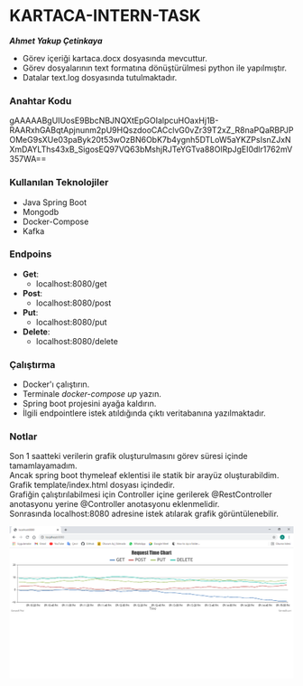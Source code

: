 # KARTACA-INTERN-TASK
***Ahmet Yakup Çetinkaya***
- Görev içeriği kartaca.docx dosyasında mevcuttur.  
- Görev dosyalarının text formatına dönüştürülmesi python ile yapılmıştır.
- Datalar text.log dosyasında tutulmaktadır.
### Anahtar Kodu
gAAAAABgUIUosE9BbcNBJNQXtEpGOIalpcuHOaxHj1B-RAARxhGABqtApjnunm2pU9HQszdooCACclvG0vZr39T2xZ_R8naPQaRBPJPOMeG9sXUe03paByk20t53wOzBN6ObK7b4ygnh5DTLoW5aYKZPsIsnZJxNXmDAYLThs43xB_SigosEQ97VQ63bMshjRJTeYGTva88OlRpJgEI0dlr1762mV357WA==

### Kullanılan Teknolojiler
- Java Spring Boot  
- Mongodb  
- Docker-Compose  
- Kafka

### Endpoins
- **Get**: 
  - localhost:8080/get  
- **Post**: 
  - localhost:8080/post  
- **Put**: 
  - localhost:8080/put  
- **Delete**: 
  - localhost:8080/delete

### Çalıştırma
- Docker'ı çalıştırın.
- Terminale *docker-compose up* yazın.  
- Spring boot projesini ayağa kaldırın.  
- İlgili endpointlere istek atıldığında çıktı veritabanına yazılmaktadır.  

### Notlar
Son 1 saatteki verilerin grafik oluşturulmasını görev süresi içinde tamamlayamadım.  
Ancak spring boot thymeleaf eklentisi ile statik bir arayüz oluşturabildim.  
Grafik template/index.html dosyası içindedir.  
Grafiğin çalıştırılabilmesi için Controller içine gerilerek @RestController anotasyonu yerine @Controller anotasyonu eklenmelidir.  
Sonrasında localhost:8080 adresine istek atılarak grafik görüntülenebilir.

![img.png](img.png)